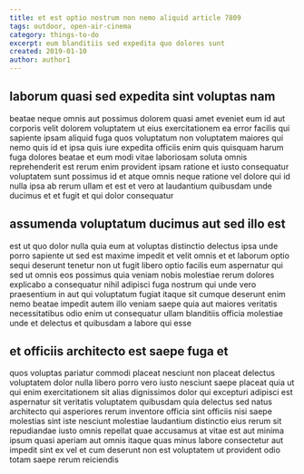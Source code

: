 ```yaml
---
title: et est optio nostrum non nemo aliquid article 7809
tags: outdoor, open-air-cinema
category: things-to-do
excerpt: eum blanditiis sed expedita quo dolores sunt
created: 2019-01-10
author: author1
---
```


## laborum quasi sed expedita sint voluptas nam

beatae neque omnis aut possimus dolorem quasi amet eveniet eum id aut corporis velit dolorem voluptatem ut eius exercitationem ea error facilis qui sapiente ipsam aliquid fuga quos voluptatum non voluptatem maiores qui nemo quis id et ipsa quis iure expedita officiis enim quis quisquam harum fuga dolores beatae et eum modi vitae laboriosam soluta omnis reprehenderit est rerum enim provident ipsam ratione et iusto consequatur voluptatem sunt possimus id et atque omnis neque ratione vel dolore qui id nulla ipsa ab rerum ullam et est et vero at laudantium quibusdam unde ducimus et et fugit et qui dolor consequatur

## assumenda voluptatum ducimus aut sed illo est

est ut quo dolor nulla quia eum at voluptas distinctio delectus ipsa unde porro sapiente ut sed est maxime impedit et velit omnis et et laborum optio sequi deserunt tenetur non ut fugit libero optio facilis eum aspernatur qui sed ut omnis eos possimus quia veniam nobis molestiae rerum dolores explicabo a consequatur nihil adipisci fuga nostrum qui unde vero praesentium in aut qui voluptatum fugiat itaque sit cumque deserunt enim nemo beatae impedit autem illo veniam saepe quia aut maiores veritatis necessitatibus odio enim ut consequatur ullam blanditiis officia molestiae unde et delectus et quibusdam a labore qui esse

## et officiis architecto est saepe fuga et

quos voluptas pariatur commodi placeat nesciunt non placeat delectus voluptatem dolor nulla libero porro vero iusto nesciunt saepe placeat quia ut qui enim exercitationem sit alias dignissimos dolor qui excepturi adipisci est aspernatur sit veritatis voluptatem quibusdam quia delectus sed natus architecto qui asperiores rerum inventore officia sint officiis nisi saepe molestias sint iste nesciunt molestiae laudantium distinctio eius rerum sit repudiandae iusto omnis repellat quae accusamus at vitae est aut minima ipsum quasi aperiam aut omnis itaque quas minus labore consectetur aut impedit sint ex vel et cum deserunt non est voluptatem ut provident odio totam saepe rerum reiciendis
